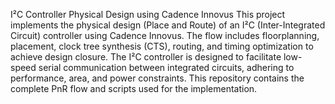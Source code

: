 I²C Controller Physical Design using Cadence Innovus
This project implements the physical design (Place and Route) of an I²C (Inter-Integrated Circuit) controller using Cadence Innovus. The flow includes floorplanning, placement, clock tree synthesis (CTS), routing, and timing optimization to achieve design closure. The I²C controller is designed to facilitate low-speed serial communication between integrated circuits, adhering to performance, area, and power constraints. This repository contains the complete PnR flow and scripts used for the implementation.
